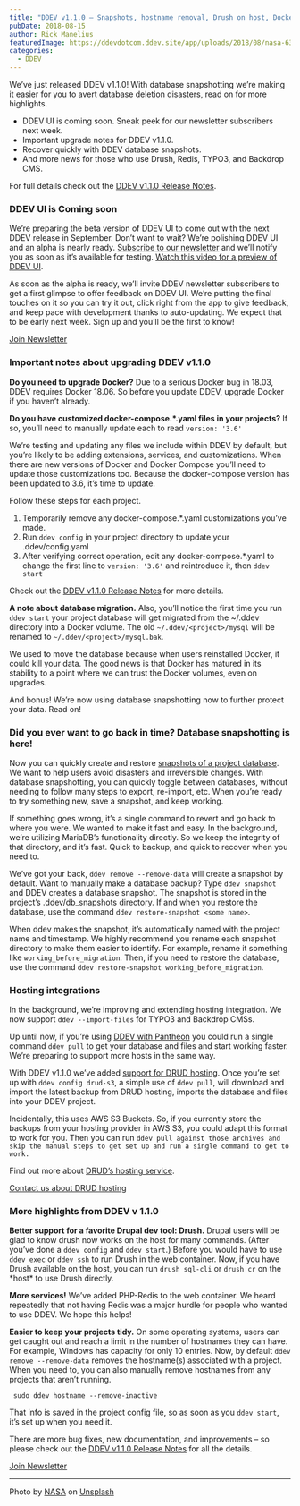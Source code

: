 ```yaml
---
title: "DDEV v1.1.0 – Snapshots, hostname removal, Drush on host, Docker 18.06"
pubDate: 2018-08-15
author: Rick Manelius
featuredImage: https://ddevdotcom.ddev.site/app/uploads/2018/08/nasa-63029-unsplash-e1534364618963.jpg
categories:
  - DDEV
---
```


We’ve just released DDEV v1.1.0! With database snapshotting we’re making it easier for you to avert database deletion disasters, read on for more highlights.

* DDEV UI is coming soon. Sneak peek for our newsletter subscribers next week.
* Important upgrade notes for DDEV v1.1.0.
* Recover quickly with DDEV database snapshots.
* And more news for those who use Drush, Redis, TYPO3, and Backdrop CMS.

For full details check out the [DDEV v1.1.0 Release Notes](https://github.com/drud/ddev/releases/tag/v1.1.0).

### DDEV UI is Coming soon

We’re preparing the beta version of DDEV UI to come out with the next DDEV release in September. Don’t want to wait? We’re polishing DDEV UI and an alpha is nearly ready. [Subscribe to our newsletter](http://eepurl.com/dlqkUD) and we’ll notify you as soon as it’s available for testing. [Watch this video for a preview of DDEV UI](https://youtu.be/f3m%5FSQep5Aw).

As soon as the alpha is ready, we’ll invite DDEV newsletter subscribers to get a first glimpse to offer feedback on DDEV UI. We’re putting the final touches on it so you can try it out, click right from the app to give feedback, and keep pace with development thanks to auto-updating. We expect that to be early next week. Sign up and you’ll be the first to know!

[Join Newsletter](http://eepurl.com/dlqkUD)

### Important notes about upgrading DDEV v1.1.0

**Do you need to upgrade Docker?** Due to a serious Docker bug in 18.03, DDEV requires Docker 18.06\. So before you update DDEV, upgrade Docker if you haven’t already.

**Do you have customized docker-compose.\*.yaml files in your projects?** If so, you’ll need to manually update each to read `version: '3.6'`

We’re testing and updating any files we include within DDEV by default, but you’re likely to be adding extensions, services, and customizations. When there are new versions of Docker and Docker Compose you’ll need to update those customizations too. Because the docker-compose version has been updated to 3.6, it’s time to update.

Follow these steps for each project.

1. Temporarily remove any docker-compose.\*.yaml customizations you’ve made.
2. Run `ddev config` in your project directory to update your .ddev/config.yaml
3. After verifying correct operation, edit any docker-compose.\*.yaml to change the first line to `version: '3.6'` and reintroduce it, then `ddev start`

Check out the [DDEV v1.1.0 Release Notes](https://github.com/drud/ddev/releases/tag/v1.1.0) for more details.

**A note about database migration.** Also, you’ll notice the first time you run `ddev start` your project database will get migrated from the \~/.ddev directory into a Docker volume. The old `~/.ddev/<project>/mysql` will be renamed to `~/.ddev/<project>/mysql.bak`.

We used to move the database because when users reinstalled Docker, it could kill your data. The good news is that Docker has matured in its stability to a point where we can trust the Docker volumes, even on upgrades.

And bonus! We’re now using database snapshotting now to further protect your data. Read on!

### Did you ever want to go back in time? Database snapshotting is here!

Now you can quickly create and restore [snapshots of a project database](https://ddev.readthedocs.io/en/latest/users/cli-usage/#snapshotting-and-restoring-a-database). We want to help users avoid disasters and irreversible changes. With database snapshotting, you can quickly toggle between databases, without needing to follow many steps to export, re-import, etc. When you’re ready to try something new, save a snapshot, and keep working.

If something goes wrong, it’s a single command to revert and go back to where you were. We wanted to make it fast and easy. In the background, we’re utilizing MariaDB’s functionality directly. So we keep the integrity of that directory, and it’s fast. Quick to backup, and quick to recover when you need to.

We’ve got your back, `ddev remove --remove-data` will create a snapshot by default. Want to manually make a database backup? Type `ddev snapshot` and DDEV creates a database snapshot. The snapshot is stored in the project’s .ddev/db\_snapshots directory. If and when you restore the database, use the command `ddev restore-snapshot <some name>`.

When ddev makes the snapshot, it’s automatically named with the project name and timestamp. We highly recommend you rename each snapshot directory to make them easier to identify. For example, rename it something like `working_before_migration`. Then, if you need to restore the database, use the command `ddev restore-snapshot working_before_migration`.

### Hosting integrations

In the background, we’re improving and extending hosting integration. We now support `ddev --import-files` for TYPO3 and Backdrop CMSs.

Up until now, if you’re using [DDEV with Pantheon](https://ddev.readthedocs.io/en/latest/users/providers/pantheon/) you could run a single command `ddev pull` to get your database and files and start working faster. We’re preparing to support more hosts in the same way.

With DDEV v1.1.0 we’ve added [support for DRUD hosting](https://ddev.readthedocs.io/en/latest/users/providers/drud-s3/). Once you’re set up with `ddev config drud-s3`, a simple use of `ddev pull`, will download and import the latest backup from DRUD hosting, imports the database and files into your DDEV project.

Incidentally, this uses AWS S3 Buckets. So, if you currently store the backups from your hosting provider in AWS S3, you could adapt this format to work for you. Then you can run `ddev pull against those archives and skip the manual steps to get set up and run a single command to get to work.`

Find out more about [DRUD’s hosting service](https://ddev.com/ddev-live/).

[Contact us about DRUD hosting](https://ddev.com/contact/)

### More highlights from DDEV v 1.1.0

**Better support for a favorite Drupal dev tool: Drush.** Drupal users will be glad to know drush now works on the host for many commands. (After you’ve done a `ddev config` and `ddev start`.) Before you would have to use `ddev exec` or `ddev ssh` to run Drush in the web container. Now, if you have Drush available on the host, you can run `drush sql-cli` or `drush cr` on the \*host\* to use Drush directly.

**More services!** We’ve added PHP-Redis to the web container. We heard repeatedly that not having Redis was a major hurdle for people who wanted to use DDEV. We hope this helps!

**Easier to keep your projects tidy.** On some operating systems, users can get caught out and reach a limit in the number of hostnames they can have. For example, Windows has capacity for only 10 entries. Now, by default `ddev remove --remove-data` removes the hostname(s) associated with a project. When you need to, you can also manually remove hostnames from any projects that aren’t running.

` sudo ddev hostname --remove-inactive`

That info is saved in the project config file, so as soon as you `ddev start`, it’s set up when you need it.

There are more bug fixes, new documentation, and improvements – so please check out the [DDEV v1.1.0 Release Notes](https://github.com/drud/ddev/releases/tag/v1.1.0) for all the details.

[Join Newsletter](http://eepurl.com/dlqkUD)

---

Photo by [NASA](https://unsplash.com/photos/n463SoeSiVY?utm%5Fsource=unsplash&utm%5Fmedium=referral&utm%5Fcontent=creditCopyText) on [Unsplash](https://unsplash.com/search/photos/release?utm%5Fsource=unsplash&utm%5Fmedium=referral&utm%5Fcontent=creditCopyText)

